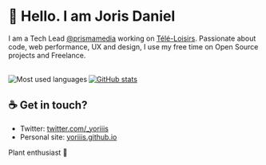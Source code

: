 # 👋 Hello. I am Joris Daniel

I am a Tech Lead [@prismamedia](https://github.com/prismamedia) working on [Télé-Loisirs](https://www.programme-tv.net). Passionate about code, web performance, UX and design, I use my free time on Open Source projects and Freelance.<br /><br />

<p>
  <a href="https://github-readme-stats.vercel.app/api/top-langs?username=yoriiis&show_icons=false&theme=radical&locale=en&layout=compact">
    <img align="left" src="https://github-readme-stats.vercel.app/api/top-langs?username=yoriiis&show_icons=false&theme=radical&locale=en&layout=compact" alt="Most used languages" />
  </a>
</p>

<p>
  <a href="https://github-readme-stats.vercel.app/api?username=yoriiis&show_icons=true&theme=radical&locale=en">
    <img src="https://github-readme-stats.vercel.app/api?username=yoriiis&show_icons=true&theme=radical&locale=en" alt="GitHub stats" />
  </a>
</p>

## ☕ Get in touch?

* Twitter: [twitter.com/_yoriiis](https://twitter.com/_yoriiis)
* Personal site: [yoriiis.github.io](https://yoriiis.github.io)

Plant enthusiast 🌱
